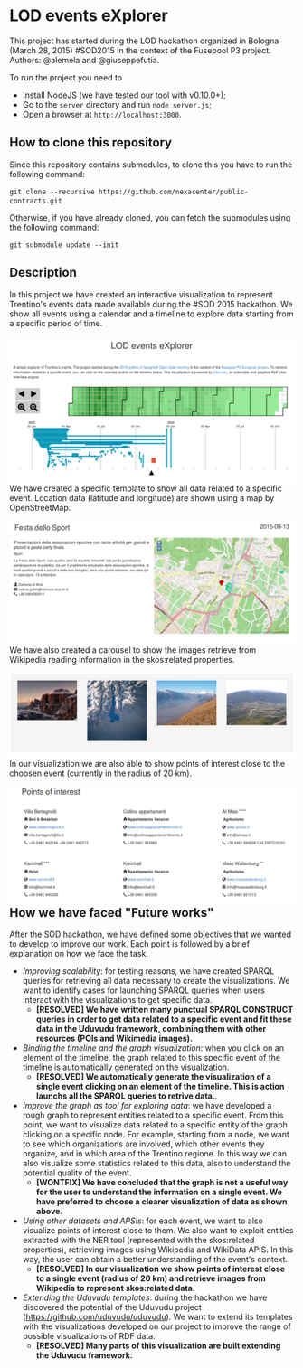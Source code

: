 # LOD events eXplorer

This project has started during the LOD hackathon organized in Bologna (March 28, 2015) #SOD2015 in the context of the Fusepool P3 project. Authors: @alemela and @giuseppefutia.

To run the project you need to
* Install NodeJS (we have tested our tool with v0.10.0+);
* Go to the ```server``` directory and run ```node server.js```;
* Open a browser at ```http://localhost:3000```.

## How to clone this repository

Since this repository contains submodules, to clone this you have to
run the following command:

    git clone --recursive https://github.com/nexacenter/public-contracts.git

Otherwise, if you have already cloned, you can fetch the submodules using
the following command:

    git submodule update --init

## Description

In this project we have created an interactive visualization to represent Trentino's events data made available during the #SOD 2015 hackathon. We show all events using a calendar and a timeline to explore data starting from a specific period of time.


<img src="timeline.png" align="right" alt="Timeline" />


We have created a specific template to show all data related to a specific event. Location data (latitude and longitude) are shown using a map by OpenStreetMap.

<img src="event.png" align="right" alt="Event details" />


We have also created a carousel to show the images retrieve from Wikipedia reading information in the skos:related properties.

<img src="images.png" align="right" alt="Event images" />

In our visualization we are also able to show points of interest close to the choosen event (currently in the radius of 20 km).

<img src="poi.png" align="right" alt="Event POIs" />


## How we have faced "Future works"

After the SOD hackathon, we have defined some objectives that we wanted to develop to improve our work. Each point is followed by a brief explanation on how we face the task.

* *Improving scalability*: for testing reasons, we have created SPARQL queries for retrieving all data necessary to create the visualizations. We want to identify cases for launching SPARQL queries when users interact with the visualizations to get specific data.
	* **[RESOLVED] We have written many punctual SPARQL CONSTRUCT queries in order to get data related to a specific event and fit these data in the Uduvudu framework, combining them with other resources (POIs and Wikimedia images).**
* *Binding the timeline and the graph visualization*: when you click on an element of the timeline, the graph related to this specific event of the timeline is automatically generated on the visualization.
	* **[RESOLVED] We automatically generate the visualization of a single event clicking on an element of the timeline. This is action launchs all the SPARQL queries to retrive data.**.  
* *Improve the graph as tool for exploring data*: we have developed a rough graph to represent entities related to a specific event. From this point, we want to visualize data related to a specific entity of the graph clicking on a specific node. For example, starting from a node, we want to see which organizations are involved, which other events they organize, and in which area of the Trentino regione. In this way we can also visualize some statistics related to this data, also to understand the potential quality of the event.
	* **[WONTFIX] We have concluded that the graph is not a useful way for the user to understand the information on a single event. We have preferred to choose a clearer visualization of data as shown above.**
* *Using other datasets and APSIs*: for each event, we want to also visualize points of interest close to them. We also want to exploit entities extracted with the NER tool (represented with the skos:related properties), retrieving images using Wikipedia and WikiData APIS. In this way, the user can obtain a better understanding of the event's context.
	* **[RESOLVED] In our visualization we show points of interest close to a single event (radius of 20 km) and retrieve images from Wikipedia to represent skos:related data.**
* *Extending the Uduvudu templates*: during the hackathon we have discovered the potential of the Uduvudu project (https://github.com/uduvudu/uduvudu). We want to extend its templates with the visualizations developed on our project to improve the range of possible visualizations of RDF data.
	* **[RESOLVED] Many parts of this visualization are built extending the Uduvudu framework.**
